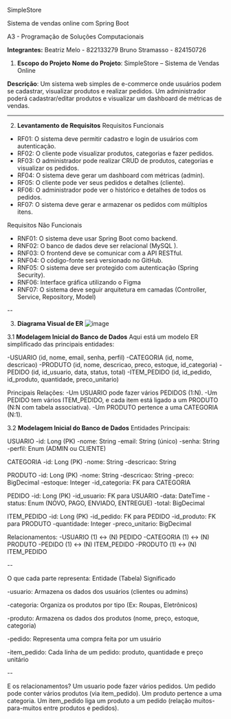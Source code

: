 SimpleStore

Sistema de vendas online com Spring Boot

A3 - Programação de Soluções Computacionais

**Integrantes:**
Beatriz Melo - 822133279
Bruno Stramasso - 824150726

1. **Escopo do Projeto**
**Nome do Projeto**: SimpleStore – Sistema de Vendas Online

**Descrição**:
Um sistema web simples de e-commerce onde usuários podem se cadastrar, visualizar produtos e realizar pedidos. Um administrador poderá cadastrar/editar produtos e visualizar um dashboard de métricas de vendas.

---

2. **Levantamento de Requisitos**
Requisitos Funcionais

- RF01: O sistema deve permitir cadastro e login de usuários com autenticação.
- RF02: O cliente pode visualizar produtos, categorias e fazer pedidos.
- RF03: O administrador pode realizar CRUD de produtos, categorias e visualizar os pedidos.
- RF04: O sistema deve gerar um dashboard com métricas (admin).
- RF05: O cliente pode ver seus pedidos e detalhes (cliente).
- RF06: O administrador pode ver o histórico e detalhes de todos os pedidos.
- RF07: O sistema deve gerar e armazenar os pedidos com múltiplos itens.

Requisitos Não Funcionais

- RNF01: O sistema deve usar Spring Boot como backend.
- RNF02: O banco de dados deve ser relacional (MySQL ).
- RNF03: O frontend deve se comunicar com a API RESTful.
- RNF04: O código-fonte será versionado no GitHub.
- RNF05: O sistema deve ser protegido com autenticação (Spring Security).
- RNF06: Interface gráfica utilizando o Figma
- RNF07:  O sistema deve seguir arquitetura em camadas (Controller, Service, Repository, Model)

--

3. **Diagrama Visual de ER**
![image](https://github.com/user-attachments/assets/d628bec9-d04f-4dbc-9ed1-a5bfd53e1762)

3.1 **Modelagem Inicial do Banco de Dados**
Aqui está um modelo ER simplificado das principais entidades:

-USUARIO (id, nome, email, senha, perfil)
-CATEGORIA (id, nome, descricao)
-PRODUTO (id, nome, descricao, preco, estoque, id_categoria)
-PEDIDO (id, id_usuario, data, status, total)
-ITEM_PEDIDO (id, id_pedido, id_produto, quantidade, preco_unitario)

Principais Relações:
-Um USUARIO pode fazer vários PEDIDOS (1:N).
-Um PEDIDO tem vários ITEM_PEDIDO, e cada item está ligado a um PRODUTO (N:N com tabela associativa).
-Um PRODUTO pertence a uma CATEGORIA (N:1).

3.2  **Modelagem Inicial do Banco de Dados**
Entidades Principais:

USUARIO
-id: Long (PK)
-nome: String
-email: String (único)
-senha: String
-perfil: Enum (ADMIN ou CLIENTE)

CATEGORIA
-id: Long (PK)
-nome: String
-descricao: String

PRODUTO
-id: Long (PK)
-nome: String
-descricao: String
-preco: BigDecimal
-estoque: Integer
-id_categoria: FK para CATEGORIA

PEDIDO
-id: Long (PK)
-id_usuario: FK para USUARIO
-data: DateTime
-status: Enum (NOVO, PAGO, ENVIADO, ENTREGUE)
-total: BigDecimal

ITEM_PEDIDO
-id: Long (PK)
-id_pedido: FK para PEDIDO
-id_produto: FK para PRODUTO
-quantidade: Integer
-preco_unitario: BigDecimal

Relacionamentos:
-USUARIO (1) ↔ (N) PEDIDO
-CATEGORIA (1) ↔ (N) PRODUTO
-PEDIDO (1) ↔ (N) ITEM_PEDIDO
-PRODUTO (1) ↔ (N) ITEM_PEDIDO

--

O que cada parte representa:
Entidade (Tabela) Significado

-usuario: Armazena os dados dos usuários (clientes ou admins)

-categoria: Organiza os produtos por tipo (Ex: Roupas, Eletrônicos)

-produto: Armazena os dados dos produtos (nome, preço, estoque, categoria)

-pedido: Representa uma compra feita por um usuário

-item_pedido: Cada linha de um pedido: produto, quantidade e preço unitário

--

E os relacionamentos?
Um usuario pode fazer vários pedidos.
Um pedido pode conter vários produtos (via item_pedido).
Um produto pertence a uma categoria.
Um item_pedido liga um produto a um pedido (relação muitos-para-muitos entre produtos e pedidos).
